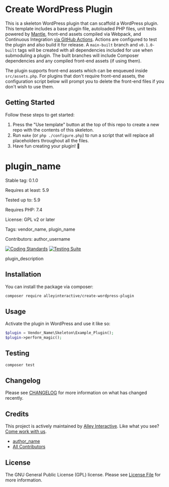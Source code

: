 <!--delete-->
# Create WordPress Plugin

This is a skeleton WordPress plugin that can scaffold a WordPress plugin. This
template includes a base plugin file, autoloaded PHP files, unit tests powered
by [Mantle](https://mantle.alley.co/), front-end assets compiled via Webpack,
and Continuous Integration [via GitHub Actions](.github/workflows). Actions are
configured to test the plugin and also build it for release. A `main-built`
branch and `v0.1.0-built` tags will be created with all dependencies included
for use when submoduling a plugin. The built branches will include Composer
dependencies and any compiled front-end assets (if using them).

The plugin supports front-end assets which can be enqueued inside
`src/assets.php`. For plugins that don't require front-end assets, the
configuration script below will prompt you to delete the front-end files if you
don't wish to use them.

## Getting Started

Follow these steps to get started:

1. Press the "Use template" button at the top of this repo to create a new repo
   with the contents of this skeleton.
2. Run `make` (or `php ./configure.php`) to run a script that will replace all
   placeholders throughout all the files.
3. Have fun creating your plugin! 🎊

<!--/delete-->

# plugin_name

Stable tag: 0.1.0

Requires at least: 5.9

Tested up to: 5.9

Requires PHP: 7.4

License: GPL v2 or later

Tags: vendor_name, plugin_name

Contributors: author_username

[![Coding Standards](https://github.com/alleyinteractive/create-wordpress-plugin/actions/workflows/coding-standards.yml/badge.svg)](https://github.com/alleyinteractive/create-wordpress-plugin/actions/workflows/coding-standards.yml)
[![Testing Suite](https://github.com/alleyinteractive/create-wordpress-plugin/actions/workflows/unit-test.yml/badge.svg)](https://github.com/alleyinteractive/create-wordpress-plugin/actions/workflows/unit-test.yml)

plugin_description

## Installation

You can install the package via composer:

```bash
composer require alleyinteractive/create-wordpress-plugin
```

## Usage

Activate the plugin in WordPress and use it like so:

```php
$plugin = Vendor_Name\Skeleton\Example_Plugin();
$plugin->perform_magic();
```

## Testing

```bash
composer test
```

## Changelog

Please see [CHANGELOG](CHANGELOG.md) for more information on what has changed recently.

## Credits

This project is actively maintained by [Alley
Interactive](https://github.com/alleyinteractive). Like what you see? [Come work
with us](https://alley.co/careers/).

- [author_name](https://github.com/author_name)
- [All Contributors](../../contributors)

## License

The GNU General Public License (GPL) license. Please see [License File](LICENSE) for more information.
